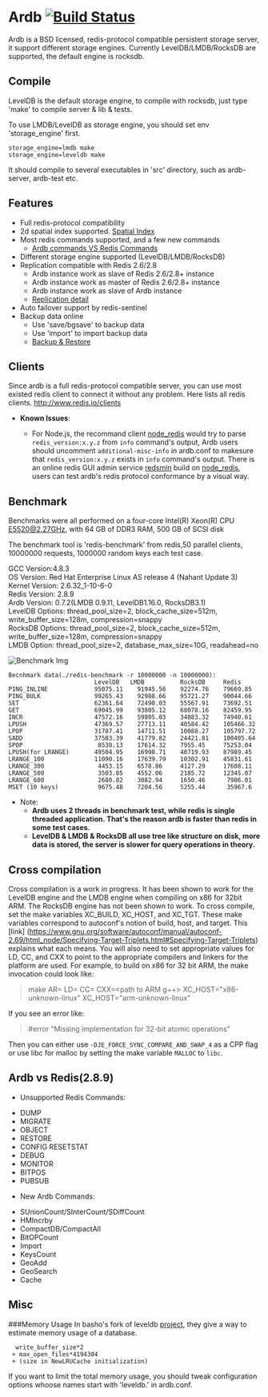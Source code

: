 # Ardb [![Build Status](https://travis-ci.org/yinqiwen/ardb.svg?branch=master)](https://travis-ci.org/yinqiwen/ardb)
Ardb is a BSD licensed, redis-protocol compatible persistent storage server, it support different storage engines. Currently LevelDB/LMDB/RocksDB are supported, the default engine is rocksdb.


## Compile
LevelDB is the default storage engine, to compile with rocksdb, just type 'make' to compile server & lib & tests.

To use LMDB/LevelDB as storage engine, you should set env 'storage_engine' first.
	
	storage_engine=lmdb make
	storage_engine=leveldb make

It should compile to several executables in 'src' directory, such as ardb-server, ardb-test etc.
	

## Features
- Full redis-protocol compatibility
- 2d spatial index supported. [Spatial Index](https://github.com/yinqiwen/ardb/blob/master/doc/spatial-index.md)
- Most redis commands supported, and a few new commands
  * [Ardb commands VS Redis Commands](https://github.com/yinqiwen/ardb/wiki/ARDB-Commands)
- Different storage engine supported (LevelDB/LMDB/RocksDB)
- Replication compatible with Redis 2.6/2.8
  * Ardb instance work as slave of Redis 2.6/2.8+ instance
  * Ardb instance work as master of Redis 2.6/2.8+ instance
  * Ardb instance work as slave of Ardb instance
  * [Replication detail](https://github.com/yinqiwen/ardb/wiki/Replication)
- Auto failover support by redis-sentinel
- Backup data online
  * Use 'save/bgsave' to backup data
  * Use 'import' to import backup data
  * [Backup & Restore](https://github.com/yinqiwen/ardb/wiki/Backup-Commands)

## Clients
Since ardb is a full redis-protocol compatible server, you can use most existed redis client to connect it without any problem. Here lists all redis clients. <http://www.redis.io/clients>  

* **Known Issues**:   

  - For Node.js, the recommand client [node_redis](https://github.com/mranney/node_redis) would try to parse `redis_version:x.y.z` from `info` command's output, Ardb users should uncomment `additional-misc-info` in ardb.conf to makesure that `redis_version:x.y.z` exists in `info` command's output. There is an online redis GUI admin service [redsmin](https://redsmin.com) build on [node_redis](https://github.com/mranney/node_redis), users can test ardb's redis protocol conformance by a visual way. 
  
  

## Benchmark
Benchmarks were all performed on a four-core Intel(R) Xeon(R) CPU E5520@2.27GHz, with 64 GB of DDR3 RAM, 500 GB of SCSI disk

The benchmark tool is 'redis-benchmark' from redis,50 parallel clients, 10000000 requests, 1000000 random keys each test case.

GCC Version:4.8.3  
OS Version: Red Hat Enterprise Linux AS release 4 (Nahant Update 3)   
Kernel Version: 2.6.32_1-10-6-0       
Redis Version: 2.8.9  
Ardb Version: 0.7.2(LMDB 0.9.11, LevelDB1.16.0, RocksDB3.1)  
LevelDB Options: thread_pool_size=2, block_cache_size=512m, write_buffer_size=128m, compression=snappy   
RocksDB Options: thread_pool_size=2, block_cache_size=512m, write_buffer_size=128m, compression=snappy   
LMDB Option: thread_pool_size=2, database_max_size=10G, readahead=no    

![Benchmark Img](https://raw.github.com/yinqiwen/ardb/master/doc/benchmark.png)

	Becnhmark data(./redis-benchmark -r 10000000 -n 10000000):
	                        LevelDB	  LMDB	        RocksDB	    Redis
    PING_INLINE	            95075.11	91945.56	92274.76	79669.85
    PING_BULK	            99265.43	92988.66	95721.27	90044.66
    SET	                    62361.64	72490.03	55567.91	73692.51
    GET	                    69045.99	93805.12	68078.16	82459.95
    INCR	                47572.16	59805.03	34883.32	74940.61
    LPUSH	                47369.57	27713.11	40584.42	105466.32
    LPOP	                31787.41	14711.51	10088.27	105797.72
    SADD	                37583.39	41779.82	24421.81	100405.64
    SPOP	                 8538.13	17614.32	7955.45  	75253.04
    LPUSH(for LRANGE)	    49504.95	16998.71	40719.93	87989.45
    LRANGE_100 	            11090.16	17639.79	10302.91  	45831.61
    LRANGE_300               4453.15  	6578.86	    4127.29	    17608.11
    LRANGE_500 	             3503.85	4552.06  	2185.72     12345.07
    LRANGE_600 	             2680.82	3082.94	    1650.46      7906.01
    MSET (10 keys)	         9675.48	7204.56	    5255.44	     35967.6


* Note: 
  - **Ardb uses 2 threads in benchmark test, while redis is single threaded application. That's the reason ardb is faster than redis in some test cases.**
  - **LevelDB & LMDB & RocksDB all use tree like structure on disk, more data is stored, the server is slower for query operations in theory.**
         

## Cross compilation

Cross compilation is a work in progress. It has been shown to work for
the LevelDB engine and the LMDB engine when compiling on x86 for 32bit
ARM. The RocksDB engine has not been shown to work.  To cross compile,
set the make variables XC_BUILD, XC_HOST, and XC_TGT. These make
variables correspond to autoconf's notion of build, host, and
target. This [link]
(https://www.gnu.org/software/autoconf/manual/autoconf-2.69/html_node/Specifying-Target-Triplets.html#Specifying-Target-Triplets)
explains what each means. You will also need to set appropriate values
for LD, CC, and CXX to point to the appropriate compilers and linkers
for the platform are used. For example, to build on x86 for 32 bit
ARM, the make invocation could look like:

> make AR=<path to ARM ar> LD=<path to ARM ld> CC=<path to ARM gcc> CXX=<path to ARM g++> XC_HOST="x86-unknown-linux" XC_HOST="arm-unknown-linux"

If you see an error like:

>#error "Missing implementation for 32-bit atomic operations"

Then you can either use `-DJE_FORCE_SYNC_COMPARE_AND_SWAP_4` as a CPP flag or use libc for malloc by setting the make variable `MALLOC` to `libc`.

## Ardb vs Redis(2.8.9) 
 * Unsupported Redis Commands:
  - DUMP 
  - MIGRATE
  - OBJECT
  - RESTORE
  - CONFIG RESETSTAT
  - DEBUG
  - MONITOR
  - BITPOS
  - PUBSUB
 * New Ardb Commands:
  - SUnionCount/SInterCount/SDiffCount
  - HMIncrby
  - CompactDB/CompactAll
  - BitOPCount
  - Import
  - KeysCount
  - GeoAdd
  - GeoSearch
  - Cache 

## Misc
###Memory Usage
In basho's fork of leveldb [project](https://github.com/basho/leveldb), they give a way to estimate memory usage of a database.

      write_buffer_size*2    
     + max_open_files*4194304    
     + (size in NewLRUCache initialization)  
 
If you want to limit the total memory usage, you should tweak configuration options whoose names start with 'leveldb.' in ardb.conf.
